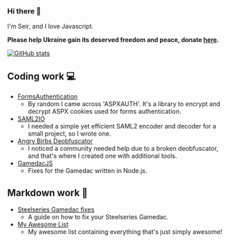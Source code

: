 ### Hi there 👋

I'm Seir, and I love Javascript.

**Please help Ukraine gain its deserved freedom and peace, donate [here](https://war.ukraine.ua/).**

[![GitHub stats](https://github-readme-stats.vercel.app/api?username=seirdotexe)]()

## Coding work 💻
* [FormsAuthentication](https://github.com/seirdotexe/FormsAuthentication)
  * By random I came across 'ASPXAUTH'. It's a library to encrypt and decrypt ASPX cookies used for forms authentication.
* [SAML2IO](https://github.com/seirdotexe/SAML2IO)
  * I needed a simple yet efficient SAML2 encoder and decoder for a small project, so I wrote one.
* [Angry Birbs Deobfuscator](https://github.com/seirdotexe/Angry-Birbs-Deobfuscator)
  * I noticed a community needed help due to a broken deobfuscator, and that's where I created one with additional tools.
* [GamedacJS](https://github.com/seirdotexe/GamedacJS)
  * Fixes for the Gamedac written in Node.js.

## Markdown work 📝
* [Steelseries Gamedac fixes](https://github.com/seirdotexe/Steelseries-Gamedac-fixes)
  * A guide on how to fix your Steelseries Gamedac.
* [My Awesome List](https://github.com/seirdotexe/My-Awesome-List)
  * My awesome list containing everything that's just simply awesome!
